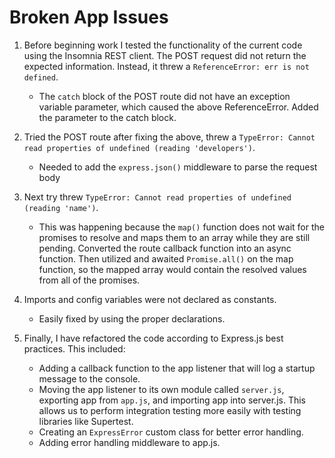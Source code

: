 # Broken App Issues  

1. Before beginning work I tested the functionality of the current code using the Insomnia REST client. The POST request did not return the expected information. Instead, it threw a ```ReferenceError: err is not defined```.  
   - The ```catch``` block of the POST route did not have an exception variable parameter, which caused the above ReferenceError. Added the parameter to the catch block.
  
2. Tried the POST route after fixing the above, threw a ```TypeError: Cannot read properties of undefined (reading 'developers')```. 
   - Needed to add the ```express.json()``` middleware to parse the request body

3. Next try threw ```TypeError: Cannot read properties of undefined (reading 'name')```.  
   - This was happening because the ```map()``` function does not wait for the promises to resolve and maps them to an array while they are still pending. Converted the route callback function into an async function. Then utilized and awaited ```Promise.all()``` on the map function, so the mapped array would contain the resolved values from all of the promises.  
  
4. Imports and config variables were not declared as constants.  
   - Easily fixed by using the proper declarations.

5. Finally, I have refactored the code according to Express.js best practices. This included:  
   - Adding a callback function to the app listener that will log a startup message to the console.
   - Moving the app listener to its own module called ```server.js```, exporting app from ```app.js```, and importing app into server.js. This allows us to perform integration testing more easily with testing libraries like Supertest.
   - Creating an ```ExpressError``` custom class for better error handling.
   - Adding error handling middleware to app.js.